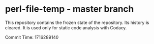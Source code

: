 # perl-file-temp - master branch

This repository contains the frozen state of the repository.
Its history is cleared. It is used only for static code
analysis with Codacy.

Commit Time: 1716289140